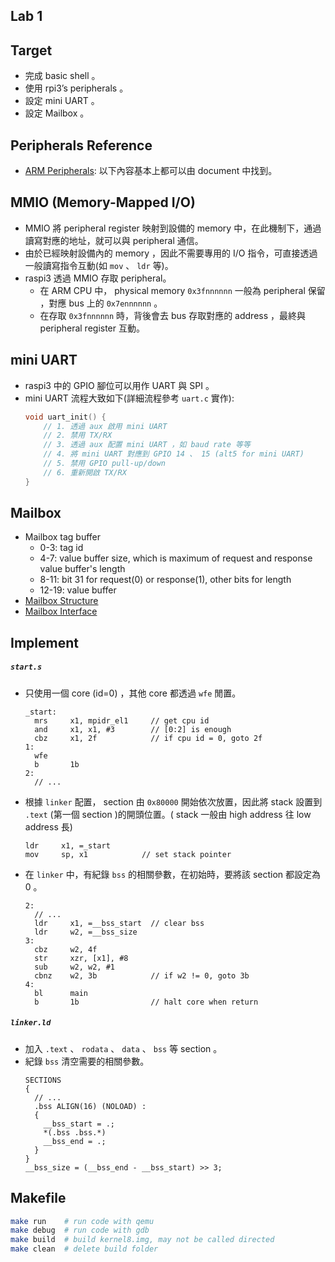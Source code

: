 Lab 1
---

## Target
- 完成 basic shell 。
- 使用 rpi3’s peripherals 。
- 設定 mini UART 。
- 設定 Mailbox 。

## Peripherals Reference
- [ARM Peripherals](https://cs140e.sergio.bz/docs/BCM2837-ARM-Peripherals.pdf): 以下內容基本上都可以由 document 中找到。

## MMIO (Memory-Mapped I/O)
- MMIO 將 peripheral register 映射到設備的 memory 中，在此機制下，通過讀寫對應的地址，就可以與 peripheral 通信。
- 由於已經映射設備內的 memory ，因此不需要專用的 I/O 指令，可直接透過一般讀寫指令互動(如 `mov` 、 `ldr` 等)。
- raspi3 透過 MMIO 存取 peripheral。
  - 在 ARM CPU 中， physical memory `0x3fnnnnnn`  一般為 peripheral 保留 ，對應 bus 上的 `0x7ennnnnn` 。
  - 在存取 `0x3fnnnnnn` 時，背後會去 bus 存取對應的 address ，最終與 peripheral register 互動。

## mini UART
- raspi3 中的 GPIO 腳位可以用作 UART 與 SPI 。
- mini UART 流程大致如下(詳細流程參考 `uart.c` 實作):
  ```c
  void uart_init() {
      // 1. 透過 aux 啟用 mini UART
      // 2. 禁用 TX/RX
      // 3. 透過 aux 配置 mini UART ，如 baud rate 等等
      // 4. 將 mini UART 對應到 GPIO 14 、 15 (alt5 for mini UART)
      // 5. 禁用 GPIO pull-up/down
      // 6. 重新開啟 TX/RX
  }
  ```

## Mailbox
- Mailbox tag buffer
  - 0-3: tag id
  - 4-7: value buffer size, which is maximum of request and response value buffer's length
  - 8-11: bit 31 for request(0) or response(1), other bits for length
  - 12-19: value buffer
- [Mailbox Structure](https://jsandler18.github.io/extra/prop-channel.html)
- [Mailbox Interface](https://github.com/raspberrypi/firmware/wiki/Mailbox-property-interface)

## Implement

##### `start.s`
- 只使用一個 core (id=0) ，其他 core 都透過 `wfe` 閒置。
  ```armasm
  _start:
    mrs     x1, mpidr_el1     // get cpu id
    and     x1, x1, #3        // [0:2] is enough
    cbz     x1, 2f            // if cpu id = 0, goto 2f
  1:
    wfe
    b       1b
  2:
    // ...
  ```
- 根據 `linker` 配置， section 由 `0x80000` 開始依次放置，因此將 stack 設置到 `.text` (第一個 section )的開頭位置。( stack 一般由 high address 往 low address 長)
  ```armasm
  ldr     x1, =_start
  mov     sp, x1            // set stack pointer 
  ```
- 在 `linker` 中，有紀錄 `bss` 的相關參數，在初始時，要將該 section 都設定為 0 。
  ```armasm
  2:
    // ...
    ldr     x1, =__bss_start  // clear bss
    ldr     w2, =__bss_size
  3:
    cbz     w2, 4f
    str     xzr, [x1], #8
    sub     w2, w2, #1
    cbnz    w2, 3b            // if w2 != 0, goto 3b
  4:
    bl      main
    b       1b                // halt core when return
  ```

##### `linker.ld`
- 加入 `.text` 、 `rodata` 、 `data` 、 `bss` 等 section 。
- 紀錄 `bss` 清空需要的相關參數。
  ```ld
  SECTIONS
  {
    // ...
    .bss ALIGN(16) (NOLOAD) :
    {
      __bss_start = .;
      *(.bss .bss.*)
      __bss_end = .;
    }
  }
  __bss_size = (__bss_end - __bss_start) >> 3;
  ```

## Makefile
```sh
make run    # run code with qemu
make debug  # run code with gdb
make build  # build kernel8.img, may not be called directed
make clean  # delete build folder
```